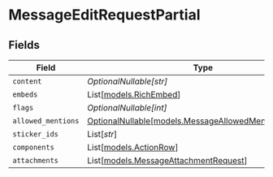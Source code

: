 # MessageEditRequestPartial


## Fields

| Field                                                                                                | Type                                                                                                 | Required                                                                                             | Description                                                                                          |
| ---------------------------------------------------------------------------------------------------- | ---------------------------------------------------------------------------------------------------- | ---------------------------------------------------------------------------------------------------- | ---------------------------------------------------------------------------------------------------- |
| `content`                                                                                            | *OptionalNullable[str]*                                                                              | :heavy_minus_sign:                                                                                   | N/A                                                                                                  |
| `embeds`                                                                                             | List[[models.RichEmbed](../models/richembed.md)]                                                     | :heavy_minus_sign:                                                                                   | N/A                                                                                                  |
| `flags`                                                                                              | *OptionalNullable[int]*                                                                              | :heavy_minus_sign:                                                                                   | N/A                                                                                                  |
| `allowed_mentions`                                                                                   | [OptionalNullable[models.MessageAllowedMentionsRequest]](../models/messageallowedmentionsrequest.md) | :heavy_minus_sign:                                                                                   | N/A                                                                                                  |
| `sticker_ids`                                                                                        | List[*str*]                                                                                          | :heavy_minus_sign:                                                                                   | N/A                                                                                                  |
| `components`                                                                                         | List[[models.ActionRow](../models/actionrow.md)]                                                     | :heavy_minus_sign:                                                                                   | N/A                                                                                                  |
| `attachments`                                                                                        | List[[models.MessageAttachmentRequest](../models/messageattachmentrequest.md)]                       | :heavy_minus_sign:                                                                                   | N/A                                                                                                  |